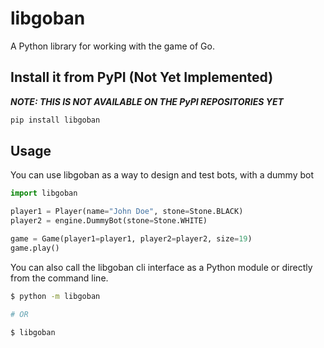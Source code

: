 # libgoban

A Python library for working with the game of Go.

## Install it from PyPI (Not Yet Implemented)

***NOTE: THIS IS NOT AVAILABLE ON THE PyPI REPOSITORIES YET*** 
```bash
pip install libgoban
```

## Usage

You can use libgoban as a way to design and test bots, with a dummy bot

```py
import libgoban

player1 = Player(name="John Doe", stone=Stone.BLACK)
player2 = engine.DummyBot(stone=Stone.WHITE)

game = Game(player1=player1, player2=player2, size=19)
game.play()
```

You can also call the libgoban cli interface as a Python module or directly from the command line. 

```bash
$ python -m libgoban

# OR

$ libgoban
```
